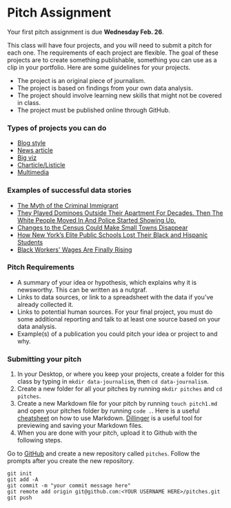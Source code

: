 # Pitch Assignment

Your first pitch assignment is due **Wednesday Feb. 26**.

This class will have four projects, and you will need to submit a pitch for each one. The requirements of each project are flexible. The goal of these projects are to create something publishable, something you can use as a clip in your portfolio. Here are some guidelines for your projects.

- The project is an original piece of journalism.
- The project is based on findings from your own data analysis.
- The project should involve learning new skills that might not be covered in class.
- The project must be published online through GitHub.

### Types of projects you can do

- [Blog style](https://www.wsj.com/articles/98-6-degrees-fahrenheit-isnt-the-average-any-more-11579257001)
- [News article](https://www.texastribune.org/2019/06/20/texas-hispanic-population-pace-surpass-white-residents/)
- [Big viz](https://www.wsj.com/graphics/how-money-flowed-and-ebbed-at-ge/)
- [Charticle/Listicle](https://www.wsj.com/graphics/the-rise-of-quants-in-5-charts/)
- [Multimedia](https://www.nytimes.com/interactive/2020/02/13/climate/manila-san-francisco-sea-level-rise.html)

### Examples of successful data stories

- [The Myth of the Criminal Immigrant](https://www.themarshallproject.org/2018/03/30/the-myth-of-the-criminal-immigrant)
- [They Played Dominoes Outside Their Apartment For Decades. Then The White People Moved In And Police Started Showing Up.](https://www.buzzfeednews.com/article/lamvo/gentrification-complaints-311-new-york)
- [Changes to the Census Could Make Small Towns Disappear](https://www.nytimes.com/interactive/2020/02/06/opinion/census-algorithm-privacy.html)
- [How New York’s Elite Public Schools Lost Their Black and Hispanic Students](https://www.nytimes.com/interactive/2019/06/03/nyregion/nyc-public-schools-black-hispanic-students.html)
- [Black Workers' Wages Are Finally Rising](https://www.nytimes.com/2020/02/07/business/black-unemployment-wages.html)

### Pitch Requirements

- A summary of your idea or hypothesis, which explains why it is newsworthy. This can be written as a nutgraf.
- Links to data sources, or link to a spreadsheet with the data if you've already collected it.
- Links to potential human sources. For your final project, you must do some additional reporting and talk to at least one source based on your data analysis.
- Example(s) of a publication you could pitch your idea or project to and why.

### Submitting your pitch

1. In your Desktop, or where you keep your projects, create a folder for this class by typing in `mkdir data-journalism`, then `cd data-journalism`.
2. Create a new folder for all your pitches by running `mkdir pitches` and `cd pitches`.
3. Create a new Markdown file for your pitch by running `touch pitch1.md` and open your pitches folder by running `code .`.
   Here is a useful [cheatsheet](https://github.com/adam-p/markdown-here/wiki/Markdown-Cheatsheet) on how to use Markdown. [Dillinger](https://dillinger.io/) is a useful tool for previewing and saving your Markdown files.
4. When you are done with your pitch, upload it to Github with the following steps.

Go to [GitHub](https://github.com/) and create a new repository called `pitches`. Follow the prompts after you create the new repository.

```
git init
git add -A
git commit -m "your commit message here"
git remote add origin git@github.com:<YOUR USERNAME HERE>/pitches.git
git push
```

